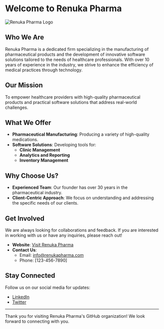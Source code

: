 # Welcome to Renuka Pharma

![Renuka Pharma Logo](https://via.placeholder.com/150) <!-- Replace with actual logo URL -->

## Who We Are

Renuka Pharma is a dedicated firm specializing in the manufacturing of pharmaceutical products and the development of innovative software solutions tailored to the needs of healthcare professionals. With over 10 years of experience in the industry, we strive to enhance the efficiency of medical practices through technology.

## Our Mission

To empower healthcare providers with high-quality pharmaceutical products and practical software solutions that address real-world challenges.

## What We Offer

- **Pharmaceutical Manufacturing**: Producing a variety of high-quality medications.
- **Software Solutions**: Developing tools for:
  - **Clinic Management**
  - **Analytics and Reporting**
  - **Inventory Management**

## Why Choose Us?

- **Experienced Team**: Our founder has over 30 years in the pharmaceutical industry.
- **Client-Centric Approach**: We focus on understanding and addressing the specific needs of our clients.

## Get Involved

We are always looking for collaborations and feedback. If you are interested in working with us or have any inquiries, please reach out!

- **Website**: [Visit Renuka Pharma](https://www.renukapharma.com) <!-- Replace with actual website -->
- **Contact Us**: 
  - Email: [info@renukapharma.com](mailto:info@renukapharma.com)
  - Phone: [123-456-7890] <!-- Replace with actual phone number -->

## Stay Connected

Follow us on our social media for updates:

- [LinkedIn](https://www.linkedin.com/company/renukapharma) <!-- Replace with actual link -->
- [Twitter](https://twitter.com/renukapharma) <!-- Replace with actual link -->

---

Thank you for visiting Renuka Pharma's GitHub organization! We look forward to connecting with you.
